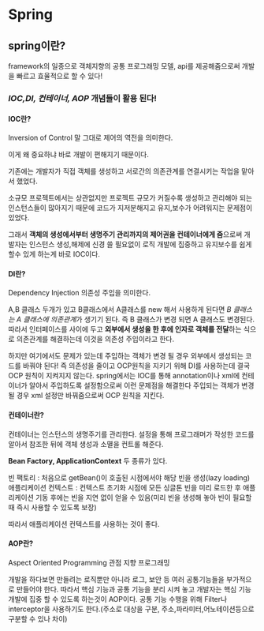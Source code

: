 Spring
======================
spring이란?
---------------------
 framework의 일종으로 객체지향의 공통 프로그래밍 모델, api를 제공해줌으로써 개발을 빠르고 효율적으로 할 수 있다!
 ### *IOC,DI, 컨테이너, AOP* 개념들이 활용 된다!
 #### IOC란?

 Inversion of Control 말 그대로 제어의 역전을 의미한다.

 이게 왜 중요하냐 바로 개발이 편해지기 때문이다.

 기존에는 개발자가 직접 객체를 생성하고 서로간의 의존관계를 연결시키는 작업을 맡아서 했었다.

 소규모 프로젝트에서는 상관없지만 프로젝트 규모가 커질수록 생성하고 관리해야 되는 인스턴스들이 많아지기 때문에
 코드가 지저분해지고 유지,보수가 어려워지는 문제점이 있었다.

 그래서 **객체의 생성에서부터 생명주기 관리까지의 제어권을 컨테이너에게 줌**으로써 개발자는
인스턴스 생성,해제에 신경 쓸 필요없이 로직 개발에 집중하고
 유지보수를 쉽게 할수 있게 하는게 바로 IOC이다.

 #### DI란?

 Dependency Injection 의존성 주입을 의미한다.

 A,B 클래스 두개가 있고 B클래스에서 A클래스를 new 해서 사용하게 된다면 *B 클래스는 A 클래스에 의존관계*가 생기기 된다.
 즉 B 클래스가 변경 되면 A 클래스도 변경된다. 
 따라서 인터페이스를 사이에 두고 **외부에서 생성을 한 후에 인자로 객체를 전달**하는 식으로 의존관계를 해결하는데
 이것을 의존성 주입이라고 한다.

 하지만 여기에서도 문제가 있는데 주입하는 객체가 변경 될 경우 외부에서 생성되는 코드를 바꿔야 된다!
 즉 의존성을 줄이고 OCP원칙을 지키기 위해 DI를 사용하는데 결국 OCP 원칙이 지켜지지 않는다.
 spring에서는 IOC를 통해 annotation이나 xml에 컨테이너가 알아서 주입하도록 설정함으로써 이런 문제점을 해결한다
 주입되는 객체가 변경 될 경우 xml 설정만 바꿔줌으로써 OCP 원칙을 지킨다.

 #### 컨테이너란?

 컨테이너는 인스턴스의 생명주기를 관리한다.
 설정을 통해 프로그래머가 작성한 코드를 알아서 참조한 뒤에 객체 생성과 소멸을 컨트롤 해준다.

 **Bean Factory, ApplicationContext** 두 종류가 있다.

빈 팩토리 : 처음으로 getBean()이 호출된 시점에서야 해당 빈을 생성(lazy loading)
애플리케이션 컨텍스트 : 컨텍스트 초기화 시점에 모든 싱글톤 빈을 미리 로드한 후 애플리케이션 기동 후에는 빈을 지연 없이 얻을 수 있음(미리 빈을 생성해 놓아 빈이 필요할 때 즉시 사용할 수 있도록 보장)

 따라서 애플리케이션 컨텍스트를 사용하는 것이 좋다.

 #### AOP란?

 Aspect Oriented Programming 관점 지향 프로그래밍

 개발을 하다보면 만들려는 로직뿐만 아니라 로그, 보안 등 여러 공통기능들을 부가적으로 만들어야 한다.
 따라서 핵심 기능과 공통 기능을 분리 시켜 놓고 개발자는 핵심 기능 개발에 집중 할 수 있도록 하는것이 AOP이다.
 공통 기능 수행을 위해 Filter나 interceptor을 사용하기도 한다.(주소로 대상을 구분, 주소,파라미터,어노테이션등으로 구분할 수 있나 차이)


